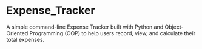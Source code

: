 # Expense_Tracker
A simple command-line Expense Tracker built with Python and Object-Oriented Programming (OOP) to help users record, view, and calculate their total expenses.
